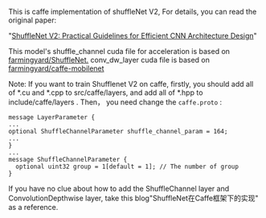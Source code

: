 This is caffe implementation of shuffleNet V2, For details, you can read the original paper:

"[ShuffleNet V2: Practical Guidelines for Efficient CNN Architecture Design](https://arxiv.org/abs/1807.11164)"

This model's shuffle_channel cuda file for acceleration is based on [farmingyard/ShuffleNet.](https://github.com/farmingyard/ShuffleNet)  conv_dw_layer cuda file is based on [farmingyard/caffe-mobilenet](https://github.com/farmingyard/caffe-mobilenet)

Note: If you want to train Shufflenet V2 on caffe, firstly, you should add all of *.cu and *.cpp to src/caffe/layers, and add all of *.hpp to include/caffe/layers . Then， you need change the `caffe.proto` :



    message LayerParameter {
    ...
    optional ShuffleChannelParameter shuffle_channel_param = 164;
    ...
    }
    ...
    message ShuffleChannelParameter {
      optional uint32 group = 1[default = 1]; // The number of group
    }

If you have no clue about how to add the ShuffleChannel layer and ConvolutionDepthwise layer, take this blog"ShuffleNet在Caffe框架下的实现" as a reference.
